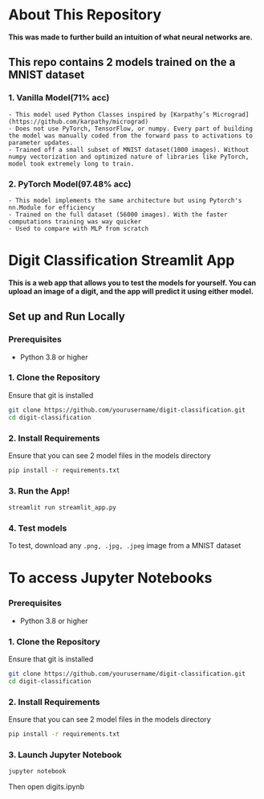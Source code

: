 # About This Repository

**This was made to further build an intuition of what neural networks are.**

## This repo contains 2 models trained on the a MNIST dataset

### 1. Vanilla Model(**71% acc**)
    - This model used Python Classes inspired by [Karpathy’s Micrograd](https://github.com/karpathy/micrograd)
    - Does not use PyTorch, TensorFlow, or numpy. Every part of building the model was manually coded from the forward pass to activations to parameter updates.
    - Trained off a small subset of MNIST dataset(1000 images). Without numpy vectorization and optimized nature of libraries like PyTorch, model took extremely long to train.

### 2. PyTorch Model(**97.48% acc**)
    - This model implements the same architecture but using Pytorch's nn.Module for efficiency
    - Trained on the full dataset (56000 images). With the faster computations training was way quicker
    - Used to compare with MLP from scratch

# Digit Classification Streamlit App

**This is a web app that allows you to test the models for yourself. You can upload an image of a digit, and the app will predict it using either model.**

## Set up and Run Locally

### Prerequisites
- Python 3.8 or higher

### 1. Clone the Repository

Ensure that git is installed
```bash
git clone https://github.com/yourusername/digit-classification.git
cd digit-classification
```

### 2. Install Requirements

Ensure that you can see 2 model files in the models directory
```bash
pip install -r requirements.txt
```

### 3. Run the App!
```bash
streamlit run streamlit_app.py
```

### 4. Test models
To test, download any `.png, .jpg, .jpeg` image from a MNIST dataset

# To access Jupyter Notebooks

### Prerequisites
- Python 3.8 or higher

### 1. Clone the Repository

Ensure that git is installed
```bash
git clone https://github.com/yourusername/digit-classification.git
cd digit-classification
```

### 2. Install Requirements

Ensure that you can see 2 model files in the models directory
```bash
pip install -r requirements.txt
```

### 3. Launch Jupyter Notebook

```bash
jupyter notebook
```

Then open digits.ipynb




